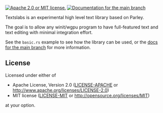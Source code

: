 [![Apache 2.0 or MIT license.](https://img.shields.io/badge/license-Apache--2.0_OR_MIT-blue.svg)](#license)
[![Documentation for the `main` branch](https://img.shields.io/badge/docs-main-informational)](https://kekelp.github.io/textslabs/textslabs/index.html)

Textslabs is an experimental high level text library based on Parley.

The goal is to allow any winit/wgpu program to have full-featured text and text editing with minimal integration effort.

See the `basic.rs` example to see how the library can be used, or the [docs for the main branch](https://kekelp.github.io/textslabs/textslabs/index.html) for more information.


## License

Licensed under either of

- Apache License, Version 2.0 ([LICENSE-APACHE](LICENSE-APACHE) or <http://www.apache.org/licenses/LICENSE-2.0>)
- MIT license ([LICENSE-MIT](LICENSE-MIT) or <http://opensource.org/licenses/MIT>)

at your option.